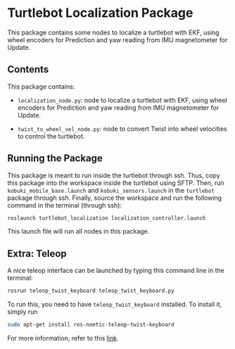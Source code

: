 # Turtlebot Localization Package

This package contains some nodes to localize a turtlebot with EKF, using wheel encoders for Prediction and yaw reading from IMU magnetometer for Update.

## Contents

This package contains:

* `localization_node.py`: node to localize a turtlebot with EKF, using wheel encoders for Prediction and yaw reading from IMU magnetometer for Update.

* `twist_to_wheel_vel_node.py`: node to convert Twist into wheel velocities to control the turtlebot.

## Running the Package

This package is meant to run inside the turtlebot through ssh. Thus, copy this package into the workspace inside the turtlebot using SFTP. Then, run `kobuki_mobile_base.launch` and `kobuki_sensors.launch` in the `turtlebot` package through ssh. Finally, source the workspace and run the following command in the terminal (through ssh):

```bash
roslaunch turtlebot_localization localization_controller.launch
```

This launch file will run all nodes in this package.

## Extra: Teleop

A nice teleop interface can be launched by typing this command line in the terminal:

```bash
rosrun teleop_twist_keyboard teleop_twist_keyboard.py 
```

To run this, you need to have `teleop_twist_keyboard` installed. To install it, simply run

```bash
sudo apt-get install ros-noetic-teleop-twist-keyboard
```

For more information, refer to this [link](https://wiki.ros.org/teleop_twist_keyboard).